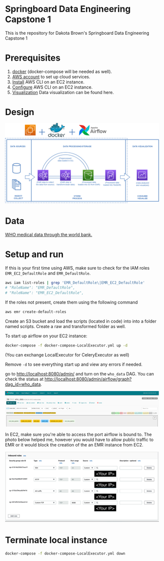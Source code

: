 # Springboard Data Engineering Capstone 1

This is the repository for Dakota Brown's Springboard Data Engineering Capstone 1

# Prerequisites

1. [docker](https://docs.docker.com/get-docker/) (docker-compose will be needed as well).
2. [AWS account](https://aws.amazon.com/) to set up cloud services.
3. [Install](https://docs.aws.amazon.com/cli/latest/userguide/install-cliv2.html) AWS CLI on an EC2 instance.
4. [Configure](https://docs.aws.amazon.com/cli/latest/userguide/cli-configure-quickstart.html#cli-configure-quickstart-config) AWS CLI on an EC2 instance.
5. [Visualization](https://public.tableau.com/app/profile/dakota.cheyenne.brown/viz/Capstone1Visualization_16604991072950/HealthCarein2009vs2019) Data visualization can be found here.

# Design

![ETL Design](assets/images/architecture.png)

# Data

[WHO medical data through the world bank.](https://data.worldbank.org/)


# Setup and run

If this is your first time using AWS, make sure to check for the IAM roles `EMR_EC2_DefaultRole` and `EMR_DefaultRole`.

```bash
aws iam list-roles | grep 'EMR_DefaultRole\|EMR_EC2_DefaultRole'
# "RoleName": "EMR_DefaultRole",
# "RoleName": "EMR_EC2_DefaultRole",
```

If the roles not present, create them using the following command

```bash
aws emr create-default-roles
```

Create an S3 bucket and load the scripts (located in code) into into a folder named scripts. 
Create a raw and transformed folder as well.

To start up airflow on your EC2 instance:

```bash
docker-compose -f docker-compose-LocalExecutor.yml up -d
```
(You can exchange LocalExecutor for CeleryExecutor as well)

Remove `-d` to see everything start up and view any errors if needed.

go to [http://localhost:8080/admin/](http://localhost:8080/admin/) and turn on the `who_data` DAG. You can check the status at [http://localhost:8080/admin/airflow/graph?dag_id=who_data](http://localhost:8080/admin/airflow/graph?dag_id=who_data). 

![DAG](assets/images/dag_design.png)

In EC2, make sure you're able to access the port airflow is bound to. The photo below helped me, however you would have to allow
public traffic to EMR or it would block the creation of the an EMR instance from EC2.

![Airflow fix.](assets/images/emr_rules.png)

# Terminate local instance

```bash
docker-compose -f docker-compose-LocalExecutor.yml down
```



